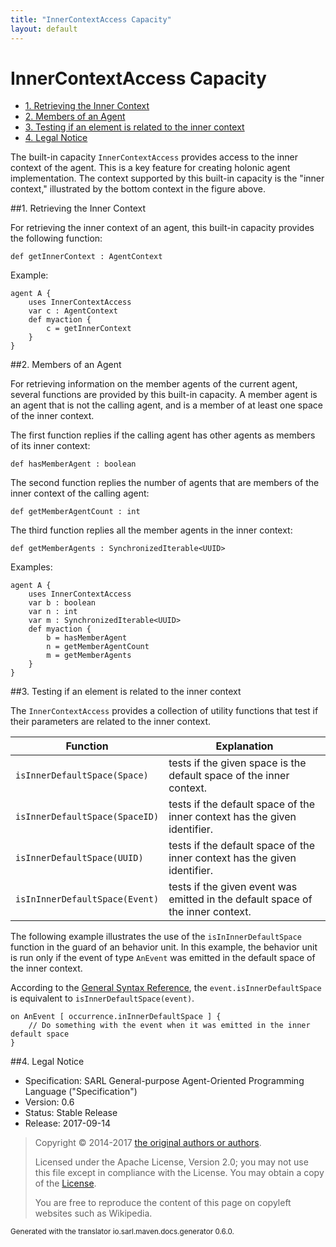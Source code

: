 ```yaml
---
title: "InnerContextAccess Capacity"
layout: default
---
```


# InnerContextAccess Capacity


<ul class="page_outline" id="page_outline">

<li><a href="#1-retrieving-the-inner-context">1. Retrieving the Inner Context</a></li>
<li><a href="#2-members-of-an-agent">2. Members of an Agent</a></li>
<li><a href="#3-testing-if-an-element-is-related-to-the-inner-context">3. Testing if an element is related to the inner context</a></li>
<li><a href="#4-legal-notice">4. Legal Notice</a></li>

</ul>


The built-in capacity `InnerContextAccess` provides access to the inner context of the agent.
This is a key feature for creating holonic agent implementation.
The context supported by this built-in capacity is the "inner context," illustrated by the
bottom context in the figure above.




##1. Retrieving the Inner Context

For retrieving the inner context of an agent, this built-in capacity provides the following function:

```sarl
def getInnerContext : AgentContext
```



Example:

```sarl
agent A {
	uses InnerContextAccess
	var c : AgentContext
	def myaction {
		c = getInnerContext
	}
}
```



##2. Members of an Agent

For retrieving information on the member agents of the current agent, several functions are
provided by this built-in capacity.
A member agent is an agent that is not the calling agent, and is a member of at least
one space of the inner context.

The first function replies if the calling agent has other agents as members of its inner context:

```sarl
def hasMemberAgent : boolean
```



The second function replies the number of agents that are members of the inner context of the calling agent:

```sarl
def getMemberAgentCount : int
```



The third function replies all the member agents in the inner context:

```sarl
def getMemberAgents : SynchronizedIterable<UUID>
```



Examples:

```sarl
agent A {
	uses InnerContextAccess
	var b : boolean
	var n : int
	var m : SynchronizedIterable<UUID>
	def myaction {
		b = hasMemberAgent
		n = getMemberAgentCount
		m = getMemberAgents
	}
}
```



##3. Testing if an element is related to the inner context

The `InnerContextAccess` provides a collection of utility functions that test if their parameters
are related to the inner context.


| Function                           | Explanation                                                                     |
| ---------------------------------- | ------------------------------------------------------------------------------- |
| `isInnerDefaultSpace(Space)`   | tests if the given space is the default space of the inner context.             |
| `isInnerDefaultSpace(SpaceID)` | tests if the default space of the inner context has the given identifier.       |
| `isInnerDefaultSpace(UUID)`    | tests if the default space of the inner context has the given identifier.       |
| `isInInnerDefaultSpace(Event)` | tests if the given event was emitted in the default space of the inner context. |


The following example illustrates the use of the `isInInnerDefaultSpace` function in the guard
of an behavior unit. In this example, the behavior unit is run only if the event
of type `AnEvent` was emitted in the default space of the inner context.

<note>According to the [General Syntax Reference](../GeneralSyntax.html),
the `event.isInnerDefaultSpace` is equivalent to `isInnerDefaultSpace(event)`.</note>

```sarl
on AnEvent [ occurrence.inInnerDefaultSpace ] {
	// Do something with the event when it was emitted in the inner default space
}
```




##4. Legal Notice

* Specification: SARL General-purpose Agent-Oriented Programming Language ("Specification")
* Version: 0.6
* Status: Stable Release
* Release: 2017-09-14

> Copyright &copy; 2014-2017 [the original authors or authors](http://www.sarl.io/about/index.html).
>
> Licensed under the Apache License, Version 2.0;
> you may not use this file except in compliance with the License.
> You may obtain a copy of the [License](http://www.apache.org/licenses/LICENSE-2.0).
>
> You are free to reproduce the content of this page on copyleft websites such as Wikipedia.

<small>Generated with the translator io.sarl.maven.docs.generator 0.6.0.</small>